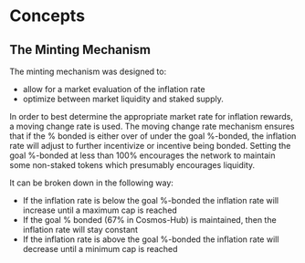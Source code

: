 # Concepts

## The Minting Mechanism

The minting mechanism was designed to:
 - allow for a market evaluation of the inflation rate
 - optimize between market liquidity and staked supply.

In order to best determine the appropriate market rate for inflation rewards, a
moving change rate is used.  The moving change rate mechanism ensures that if
the % bonded is either over of under the goal %-bonded, the inflation rate will
adjust to further incentivize or incentive being bonded. Setting the goal
%-bonded at less than 100% encourages the network to maintain some non-staked tokens
which presumably encourages liquidity. 

It can be broken down in the following way: 
 - If the inflation rate is below the goal %-bonded the inflation rate will
   increase until a maximum cap is reached
 - If the goal % bonded (67% in Cosmos-Hub) is maintained, then the inflation
   rate will stay constant 
 - If the inflation rate is above the goal %-bonded the inflation rate will
   decrease until a minimum cap is reached

